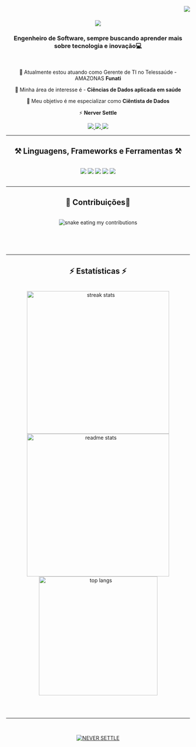 <img align="right" src="https://komarev.com/ghpvc/?username=pedrocarvh" />

<h1 align="center">
    <img src="https://readme-typing-svg.herokuapp.com/?font=Righteous&size=35&center=true&vCenter=true&width=500&height=70&duration=4000&lines=Olá,+Tudo+Bem?+👋;+Eu+sou+Pedro+Carvalho!;" />
</h1>

<h3 align="center">Engenheiro de Software, sempre buscando aprender mais sobre tecnologia e inovação💻</h3>

<br/>

<div align="center">

 🔭 Atualmente estou atuando como Gerente de TI no Telessaúde - AMAZONAS **Funati**

 🌱 Minha área de interesse é - **Ciências de Dados aplicada em saúde**

💬 Meu objetivo é me especializar como **Ciêntista de Dados**

⚡ **Nerver Settle**

 </div>

<div align="center"> 
  <a href="mailto:pedrocarvalho.snk@gmail.com">
    <img src="https://img.shields.io/badge/Gmail-333333?style=for-the-badge&logo=gmail&logoColor=white" />
  </a>
  <a href="https://linkedin.com/in/pedro-carvalhoalmeida" target="_blank">
    <img src="https://img.shields.io/badge/LinkedIn-0077B5?style=for-the-badge&logo=linkedin&logoColor=white" target="_blank" />
  </a>
  <a href="https://pedrocarvh.netlify.app/" target="_blank">
     <img src="https://img.shields.io/badge/Portfolio-FF5722?style=for-the-badge&logo=todoist&logoColor=white" target="_blank" /> <!-- sqlite, safari, google-chrome are other good icon options -->
  </a>
</div>

 <hr/>

<h2 align="center">⚒️ Linguagens, Frameworks e Ferramentas ⚒️</h2>
<br/>
<div align="center">
<img src="https://skillicons.dev/icons?i=html,css,javascript,typescript" />
<img src="https://skillicons.dev/icons?i=c,java,py" />
<img src="https://skillicons.dev/icons?i=nodejs,firebase,express" />
<img src="https://skillicons.dev/icons?i=git,github,bash" />
<img src="https://skillicons.dev/icons?i=mysql,postgres,mongodb,react,nextjs" />

</div>

<br/>
<hr/>

<div align="center">
  <h2>🐍 Contribuições🐍</h2>
  <br>
  <img alt="snake eating my contributions" src="https://raw.githubusercontent.com/pedrocarvh/pedrocarvh/output/github-contribution-grid-snake.svg" />

  <br/><br/><br/>
</div>

<hr/>

<h2 align="center">⚡ Estatísticas ⚡</h2>
<br>
<div align="center">
  <img width="390" src="https://github-readme-streak-stats.vercel.app/?user=pedrocarvh&count_private=true&theme=react&border_radius=10&cache=${Date.now()}" alt="streak stats"/>
  
  <img width="390" src="https://github-readme-stats.vercel.app/api?username=pedrocarvh&count_private=true&show_icons=true&theme=react&rank_icon=github&border_radius=10&cache=${Date.now()}" alt="readme stats" />

  <br/>

  <img width="325" align="center" src="https://github-readme-stats.vercel.app/api/top-langs/?username=pedrocarvh&hide=HTML&langs_count=8&layout=compact&theme=react&border_radius=10&size_weight=0.5&count_weight=0.5&exclude_repo=github-readme-stats&cache=${Date.now()}" alt="top langs" />
</div>


<br/><br/>

<hr/>

<br/>

<div align="center">

[![NEVER SETTLE](https://img.shields.io/badge/NEVER%20SETTLE-Em%20Breve-blue?style=for-the-badge&logo=appveyor)](https://seusite.com)
</div>

<br/>
